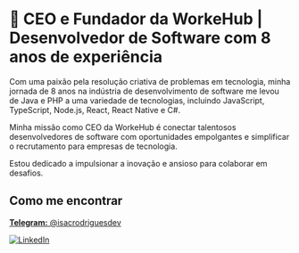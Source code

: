 <h1>🚀 CEO e Fundador da WorkeHub | Desenvolvedor de Software com 8 anos de experiência</h1>

<p>Com uma paixão pela resolução criativa de problemas em tecnologia, minha jornada de 8 anos na indústria de desenvolvimento de software me levou de Java e PHP a uma variedade de tecnologias, incluindo JavaScript, TypeScript, Node.js, React, React Native e C#.</p>

<p>Minha missão como CEO da WorkeHub é conectar talentosos desenvolvedores de software com oportunidades empolgantes e simplificar o recrutamento para empresas de tecnologia.</p>

<p>Estou dedicado a impulsionar a inovação e ansioso para colaborar em desafios.</p>

<h2>Como me encontrar</h2>

<p>
    <a href="https://t.me/isacrodriguesdev" target="_blank"><b>Telegram:</b> @isacrodriguesdev</a>
</p>

<div>
    <a href="https://www.linkedin.com/in/isacrodriguesdev" target="_blank"><img src="https://img.shields.io/badge/-LinkedIn-%230077B5?style=for-the-badge&logo=linkedin&logoColor=white" alt="LinkedIn"></a>
</div>
